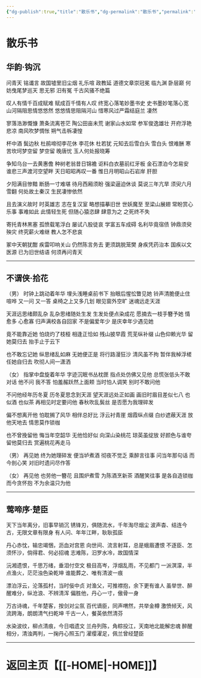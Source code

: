 ```yaml
---
{"dg-publish":true,"title":"散乐书","dg-permalink":"散乐书","permalink":"/散乐书/","dgPassFrontmatter":true}
---
```


# 散乐书
## 华韵·钩沉
问青天 铭谶言 故国墟里旧尘烟
礼乐喧 政教延 道德文章崇冠冕
临九渊 卧层巅 何妨曳尾梦巡天
思无邪 汨有冤 千古风骚不绝篇
 
叹人有情千百成赋难 赋成百千情有人叹
终宽心落笔妙墨书史 史书墨妙笔落心宽
山河隔阻思情悠悠然 悠悠情思阻隔河山
惜寒风过严霜结庭兰 凄然
 
寥落浩渺慨慷 萧条流离苍茫
陶公田亩未荒 谢家山水如常
参军俊逸雄壮 开府浮艳悲凉
南风吹梦惆怅 朔气击柝凄惶
 
杯中酒 鬓边秋 杜鹃啼彻李花休
李花休 杜若犹 元知去后雪白头
雪白头 恨难酬 寒苦坎坷梦空留
梦空留 晚唐忧 玉人何处报晓筹
 
争知乌台一去黄惠儋 种树老翁昔日锦襜
讵料白衣墓前红牙板 金石漂泊今怎易安
谁悲三声渡河空望畔 天日昭昭再叹一番
惟日月明昭山石岩岸 肝胆
 
夕阳满目惨黯 断肠一寸难堪
待月西厢须盼 强梁逼迫休谈
莫说三年亢旱 须臾六月雪翻
何处故土秦汉 生民凄惨依然
 
且去演义故时 时英雄志 志在复汉室
略想描摹旧世 世妖魔至 至梁山展翅
常盼赏心乐事 事难如此 此情轻生死
但随心猿恣肆 肆意为之 之死终不失
 
寄托青林黑塞 孤愤载笔浮白
屡试八股徒哀 学富五车成碍
名利毕竟宿债 钟鼎须臾殃灾
终究薪火难继 教人怎不悲哀
 
冢中天朝犹酣 疾雷叩响关山
仍然陈言务去 更须跳脱笼樊
身疾凭药治本 国疾以文医源
已为旧世结语 何须再问青天

---

## 不谓侠·拾花
（男）
时钟上跳动着年华
埋头浅睡桌前书下
抬眼后惺忪瞥见她
铃声清脆便止住喧哗
又一问 又一答
桌椅之上又多几划
眼见窗外空旷
迷魂远走天涯
 
天涯远思绪颇乱杂
乱杂思绪随处生发
生发处便点染成花
愿摘去一枝手簪予她
情愈多 心愈寡
归声满校各自回家
不是偏爱年少
是庆幸年少遇见她
 
竟不能靠近她
怕烧灼了枝桠
相逢正恰如 残山披早霞
荒芜纵补缀 山色仰赖光华
留她莫归去 抬手止于云下
 
也不敢忘记她
纵思绪乱如麻
无她便正是 将行路漫狂沙
清风虽不拘 暂伴我棹浮槎
任她自归去 吹彻人间一潇洒
 
（女）
指掌中盘旋着年华
字迹沉眠书丛枕匣
指点处仿佛又见他
总慌张低头不敢对话
他不问 我不答
怕羞赧跃然上面颊
当时怕人调笑
别时不敢问他
 
不问他经年历冬夏
历冬夏思念到天涯
望天涯远处正如画
画旧时眉目差似七八
也似酒 也似茶
再相见时定要问他
春秋吹乱鬓丝
是否愿为我理碎发
 
偏不想离开他
怕耽搁了风华
相伴总好比 浮云衬青崖
烟霞纵点缀 白纱遮蔽天涯
放他天地去 情思莫作锁枷
 
也不曾挽留他
悔当年空韶华
无他恰好似 向深山染桃花
琼英虽绽放 好颜色与谁夸
留他莫归去 赏遍桃花再走马
 
（男）
再见她 终为她理碎发
便当垆煮酒 彻夜不觉乏
乘醉言往事 问当年那句话
而今剖心笑 对旧时遗问尽作答
 
（女）
再见他 也劳他一簪花
且围炉煮雪 为陈酒烹新茶
酒醒笑往事 是各自造锁枷
而今贪怀抱 不为余温只为他

---

## 莺啼序·楚臣
天下当年离分，旧事早销沉
锈锋刃，俱随流水，千年淘尽烟尘
波声杳、结连今古，无限文章有限身
有人问、年年江畔，耿耿孤臣
 
丹心赤忱，输忠竭悃，沥血对宫恩
向世间、流言射耳，总是蛾眉遭恨
不逐臣、怎须怀沙，倘得君、何必招魂
志难陈，汨罗水冷，故国情深
 
沅湘遗恨，千思万绪，垂泪付空文
极目高岑，浮烟乱雨，不见都门
一派溟濛，半点渔火，茫茫浊色染乾坤
谁能葬之、唯有清波一痕
 
漂泊浮云，沦落孤村，当时佞中贞
对渔父，可推襟抱，余下更有谁人
虽举世、醉醒难分，纵沧浪、不辨清浑
偏胜他，丹心一寸，傲骨一身
 
万古诗魂，千年楚客，按剑对尘氛
百代谪臣，同声喟然，共举金樽
激愤倾天，风流跨海，朗朗清气扫乾坤
千古一人，餐英依然清芬
 
水染波纹，柳点清痕，今日唱遗文
兰舟列陈，角粽投江，天南地北能解忠魂
醉醒相分，清浊两判，一掬丹心照玉门
濯缨濯足，佩兰曾经楚臣

---

# 返回主页【[[-HOME\|-HOME]]】